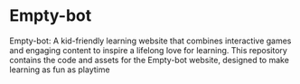 # Empty-bot
Empty-bot: A kid-friendly learning website that combines interactive games and engaging content to inspire a lifelong love for learning. This repository contains the code and assets for the Empty-bot website, designed to make learning as fun as playtime
